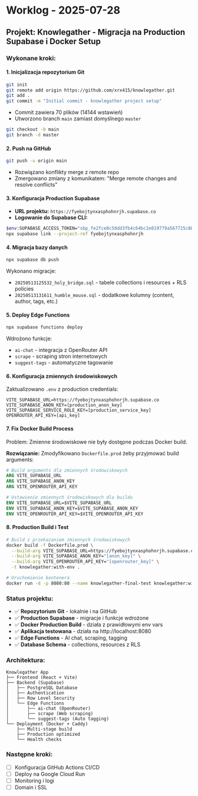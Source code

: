 # Worklog - 2025-07-28

## Projekt: Knowlegather - Migracja na Production Supabase i Docker Setup

### Wykonane kroki:

#### 1. **Inicjalizacja repozytorium Git**
```bash
git init
git remote add origin https://github.com/xrx415/knowlegather.git
git add .
git commit -m "Initial commit - knowlegather project setup"
```
- Commit zawiera 70 plików (14144 wstawień)
- Utworzono branch `main` zamiast domyślnego `master`
```bash
git checkout -b main
git branch -d master
```

#### 2. **Push na GitHub**
```bash
git push -u origin main
```
- Rozwiązano konflikty merge z remote repo
- Zmergowano zmiany z komunikatem: "Merge remote changes and resolve conflicts"

#### 3. **Konfiguracja Production Supabase**
- **URL projektu:** `https://fyebojtynxasphohnrjh.supabase.co`
- **Logowanie do Supabase CLI:**
```bash
$env:SUPABASE_ACCESS_TOKEN="sbp_fe2fce0c50dd3fb4c64bc2e019779a567725c880"
npx supabase link --project-ref fyebojtynxasphohnrjh
```

#### 4. **Migracja bazy danych**
```bash
npx supabase db push
```
Wykonano migracje:
- `20250513125532_holy_bridge.sql` - tabele collections i resources + RLS policies
- `20250513131611_humble_mouse.sql` - dodatkowe kolumny (content, author, tags, etc.)

#### 5. **Deploy Edge Functions**
```bash
npx supabase functions deploy
```
Wdrożono funkcje:
- `ai-chat` - integracja z OpenRouter API
- `scrape` - scraping stron internetowych
- `suggest-tags` - automatyczne tagowanie

#### 6. **Konfiguracja zmiennych środowiskowych**
Zaktualizowano `.env` z production credentials:
```env
VITE_SUPABASE_URL=https://fyebojtynxasphohnrjh.supabase.co
VITE_SUPABASE_ANON_KEY=[production_anon_key]
VITE_SUPABASE_SERVICE_ROLE_KEY=[production_service_key]
OPENROUTER_API_KEY=[api_key]
```

#### 7. **Fix Docker Build Process**
Problem: Zmienne środowiskowe nie były dostępne podczas Docker build.

**Rozwiązanie:** Zmodyfikowano `Dockerfile.prod` żeby przyjmować build arguments:
```dockerfile
# Build arguments dla zmiennych środowiskowych
ARG VITE_SUPABASE_URL
ARG VITE_SUPABASE_ANON_KEY
ARG VITE_OPENROUTER_API_KEY

# Ustawienie zmiennych środowiskowych dla buildu
ENV VITE_SUPABASE_URL=$VITE_SUPABASE_URL
ENV VITE_SUPABASE_ANON_KEY=$VITE_SUPABASE_ANON_KEY
ENV VITE_OPENROUTER_API_KEY=$VITE_OPENROUTER_API_KEY
```

#### 8. **Production Build i Test**
```bash
# Build z przekazaniem zmiennych środowiskowych
docker build -f Dockerfile.prod \
  --build-arg VITE_SUPABASE_URL=https://fyebojtynxasphohnrjh.supabase.co \
  --build-arg VITE_SUPABASE_ANON_KEY="[anon_key]" \
  --build-arg VITE_OPENROUTER_API_KEY="[openrouter_key]" \
  -t knowlegather:with-env .

# Uruchomienie kontenera
docker run -d -p 8080:80 --name knowlegather-final-test knowlegather:with-env
```

### Status projektu:
- ✅ **Repozytorium Git** - lokalnie i na GitHub
- ✅ **Production Supabase** - migracje i funkcje wdrożone
- ✅ **Docker Production Build** - działa z prawidłowymi env vars
- ✅ **Aplikacja testowana** - działa na http://localhost:8080
- ✅ **Edge Functions** - AI chat, scraping, tagging
- ✅ **Database Schema** - collections, resources z RLS

### Architektura:
```
Knowlegather App
├── Frontend (React + Vite)
├── Backend (Supabase)
│   ├── PostgreSQL Database
│   ├── Authentication
│   ├── Row Level Security
│   └── Edge Functions
│       ├── ai-chat (OpenRouter)
│       ├── scrape (Web scraping)
│       └── suggest-tags (Auto tagging)
└── Deployment (Docker + Caddy)
    ├── Multi-stage build
    ├── Production optimized
    └── Health checks
```

### Następne kroki:
- [ ] Konfiguracja GitHub Actions CI/CD
- [ ] Deploy na Google Cloud Run
- [ ] Monitoring i logi
- [ ] Domain i SSL
